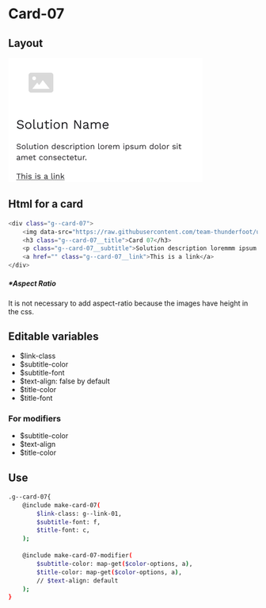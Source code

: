 # Card-07

## Layout

![alt text][card-07]

[card-07]: /src/img/global-components/card/card-07.png

## Html for a card

```sh
<div class="g--card-07">
    <img data-src="https://raw.githubusercontent.com/team-thunderfoot/ui/main/src/img/global-components/card/card-img-placeholder.png" src="/src/img/global-components/placeholder.jpg" alt="alt text" class="g--card-07__media g--lazy-01">
    <h3 class="g--card-07__title">Card 07</h3>
    <p class="g--card-07__subtitle">Solution description loremmm ipsum dolor sit amet consectetur.</p>
    <a href="" class="g--card-07__link">This is a link</a>
</div>
```

##### \*Aspect Ratio

It is not necessary to add aspect-ratio because the images have height in the css.

## Editable variables

- $link-class
- $subtitle-color
- $subtitle-font
- $text-align: false by default
- $title-color
- $title-font

### For modifiers

- $subtitle-color
- $text-align
- $title-color

## Use

```sh
.g--card-07{
    @include make-card-07(
        $link-class: g--link-01,
        $subtitle-font: f,
        $title-font: c,
    );

    @include make-card-07-modifier(
        $subtitle-color: map-get($color-options, a),
        $title-color: map-get($color-options, a),
        // $text-align: default
    );
}
```
